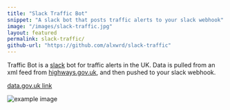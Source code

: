 ```yaml
---
title: "Slack Traffic Bot"
snippet: "A slack bot that posts traffic alerts to your slack webhook"
image: "/images/slack-traffic.jpg"
layout: featured
permalink: slack-traffic/
github-url: "https://github.com/alxwrd/slack-traffic"
---
```


Traffic Bot is a [slack](https://slack.com/) bot for traffic alerts in the UK. Data is pulled from an xml feed from [highways.gov.uk](http://www.highways.gov.uk), and then pushed to your slack webhook.

[data.gov.uk link](https://data.gov.uk/dataset/live-traffic-information-from-the-highways-agency-road-network/resource/7b941228-e805-4933-b417-a4eb6fb0fa77)

![example image](http://i.imgur.com/mBw7RwW.png)

